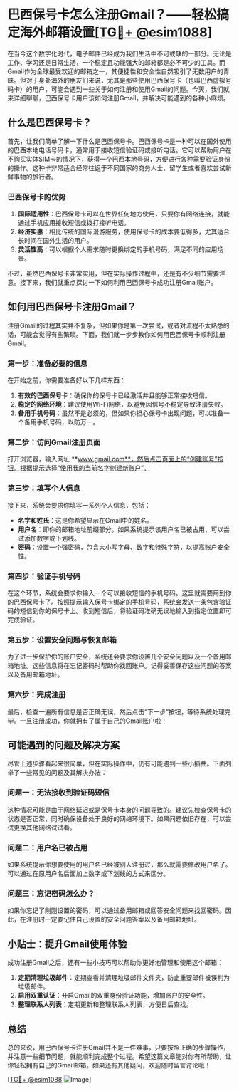 # 巴西保号卡怎么注册Gmail？——轻松搞定海外邮箱设置[[TG💪+ @esim1088](https://t.me/s/esim1088)]

在当今这个数字化时代，电子邮件已经成为我们生活中不可或缺的一部分。无论是工作、学习还是日常生活，一个稳定且功能强大的邮箱都是必不可少的工具。而Gmail作为全球最受欢迎的邮箱之一，其便捷性和安全性自然吸引了无数用户的青睐。但对于身处海外的朋友们来说，尤其是那些使用巴西保号卡（也叫巴西虚拟号码卡）的用户，可能会遇到一些关于如何注册和使用Gmail的问题。今天，我们就来详细聊聊，巴西保号卡用户该如何注册Gmail，并解决可能遇到的各种小麻烦。

## 什么是巴西保号卡？

首先，让我们简单了解一下什么是巴西保号卡。巴西保号卡是一种可以在国外使用的巴西本地电话号码卡，通常用于接收短信验证码或接听电话。它可以帮助用户在不购买实体SIM卡的情况下，获得一个巴西本地号码，方便进行各种需要验证身份的操作。这种卡非常适合经常往返于不同国家的商务人士、留学生或者喜欢尝试新鲜事物的旅行者。

### 巴西保号卡的优势

1. **国际适用性**：巴西保号卡可以在世界任何地方使用，只要你有网络连接，就能通过手机应用接收短信或拨打接听电话。
2. **经济实惠**：相比传统的国际漫游服务，使用保号卡的成本要低得多，尤其适合长时间在国外生活的用户。
3. **灵活性高**：可以根据个人需求随时更换绑定的手机号码，满足不同的应用场景。

不过，虽然巴西保号卡非常实用，但在实际操作过程中，还是有不少细节需要注意。接下来，我们就重点探讨一下如何利用巴西保号卡成功注册Gmail账户。

## 如何用巴西保号卡注册Gmail？

注册Gmail的过程其实并不复杂，但如果你是第一次尝试，或者对流程不太熟悉的话，可能会觉得有些繁琐。下面，我们就一步步教你如何用巴西保号卡顺利注册Gmail。

### 第一步：准备必要的信息

在开始之前，你需要准备好以下几样东西：

1. **有效的巴西保号卡**：确保你的保号卡已经激活并且能够正常接收短信。
2. **稳定的网络环境**：建议使用Wi-Fi网络，以避免因信号不稳定导致注册失败。
3. **备用手机号码**：虽然不是必须的，但如果你担心保号卡出现问题，可以准备一个备用手机号码，以防万一。

### 第二步：访问Gmail注册页面

打开浏览器，输入网址 **www.gmail.com**，然后点击页面上的“创建账号”按钮。根据提示选择“使用我的当前名字创建新账户”。

### 第三步：填写个人信息

接下来，系统会要求你填写一系列个人信息，包括：

- **名字和姓氏**：这是你希望显示在Gmail中的姓名。
- **用户名**：即你的邮箱地址前缀部分。如果系统提示该用户名已被占用，可以尝试添加数字或下划线。
- **密码**：设置一个强密码，包含大小写字母、数字和特殊字符，以提高账户安全性。

### 第四步：验证手机号码

在这个环节，系统会要求你输入一个可以接收短信的手机号码。这里就需要用到你的巴西保号卡了。按照提示输入保号卡绑定的手机号码，系统会发送一条包含验证码的短信到你的保号卡上。收到短信后，将验证码准确无误地输入到指定位置即可完成验证。

### 第五步：设置安全问题与恢复邮箱

为了进一步保护你的账户安全，系统还会要求你设置几个安全问题以及一个备用邮箱地址。这些信息将在忘记密码时帮助你找回账户。记得妥善保存这些问题的答案以及备用邮箱地址。

### 第六步：完成注册

最后，检查一遍所有信息是否正确无误，然后点击“下一步”按钮，等待系统处理完毕。一旦注册成功，你就拥有了属于自己的Gmail账户啦！

## 可能遇到的问题及解决方案

尽管上述步骤看起来很简单，但在实际操作中，仍有可能遇到一些小插曲。下面列举了一些常见的问题及其解决办法：

### 问题一：无法接收到验证码短信

这种情况可能是由于网络延迟或是保号卡本身的问题导致的。建议先检查保号卡的状态是否正常，同时确保设备处于良好的网络环境下。如果问题依旧存在，可以尝试更换其他网络试试看。

### 问题二：用户名已被占用

如果系统提示你想要使用的用户名已经被别人注册过，那么就需要修改用户名了。可以通过在原用户名后面加上数字或下划线的方式来区分。

### 问题三：忘记密码怎么办？

如果你忘记了刚刚设置的密码，可以通过备用邮箱或回答安全问题来找回密码。因此，在注册时一定要记住自己设置的安全问题答案以及备用邮箱地址。

## 小贴士：提升Gmail使用体验

成功注册Gmail之后，还有一些小技巧可以帮助你更好地管理和使用这个邮箱：

1. **定期清理垃圾邮件**：定期查看并清理垃圾邮件文件夹，防止重要邮件被误判为垃圾邮件。
2. **启用双重认证**：开启Gmail的双重身份验证功能，增加账户的安全性。
3. **整理联系人列表**：定期更新和整理联系人列表，方便日后查找。

## 总结

总的来说，用巴西保号卡注册Gmail并不是一件难事，只要按照正确的步骤操作，并注意一些细节问题，就能顺利完成整个过程。希望这篇文章能对你有所帮助，让你轻松拥有自己的Gmail邮箱。如果还有其他疑问，欢迎随时留言讨论哦！

[[TG💪+ @esim1088](https://t.me/s/esim1088) ![Image](https://i.postimg.cc/4NQfJmqS/Snipaste-2025-05-13-00-14-12.png)]